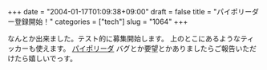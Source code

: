 +++
date = "2004-01-17T01:09:38+09:00"
draft = false
title = "パイポリーダー登録開始！"
categories = ["tech"]
slug = "1064"
+++

なんとか出来ました。テスト的に募集開始します。
上のとこにあるようなティッカーも使えます。
<a href="http://www.paipo.cc">パイポリーダ</a>
バグとか要望とかありましたらご報告いただけたら嬉しいでっす。
